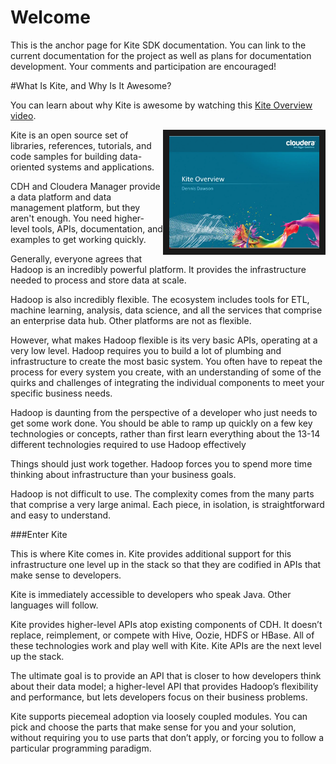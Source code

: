 # Welcome
This is the anchor page for Kite SDK documentation. You can link to the current documentation for the project as well as plans for documentation development. Your comments and participation are encouraged!

#What Is Kite, and Why Is It Awesome?

You can learn about why Kite is awesome by watching this <a href="http://www.youtube.com/watch?feature=player_embedded&v=JXAm3aasI6c" target="_blank">Kite Overview video</a>.

<a href="http://www.youtube.com/watch?feature=player_embedded&v=JXAm3aasI6c" target="_blank"><img src="https://raw.githubusercontent.com/DennisDawson/KiteImages/master/kiteOverviewStillImage.png" 
alt="Kite Overview Video" width="240" height="180" border="10" align="right" title="Link to Kite Overview Video"/></a>

Kite is an open source set of libraries, references, tutorials, and code samples for building data-oriented systems and applications. 

CDH and Cloudera Manager provide a data platform and data management platform, but they aren't enough. You need higher-level tools, APIs, documentation, and examples to get working quickly.

Generally, everyone agrees that Hadoop is an incredibly powerful platform. It provides the infrastructure needed to process and store data at scale. 

Hadoop is also incredibly flexible. The ecosystem includes tools for ETL, machine learning, analysis, data science, and all the services that comprise an enterprise data hub. Other platforms are not as flexible. 

However, what makes Hadoop flexible is its very basic APIs, operating at a very low level. Hadoop requires you to build a lot of plumbing and infrastructure to create the most basic system. You often have to repeat the process for every system you create, with an understanding of some of the quirks and challenges of integrating the individual components to meet your specific business needs.

Hadoop is daunting from the perspective of a developer who just needs to get some work done. You should be able to ramp up quickly on a few key technologies or concepts, rather than first learn everything about the 13-14 different technologies required to use Hadoop effectively

Things should just work together. Hadoop forces you to spend more time thinking about infrastructure than your business goals.

Hadoop is not difficult to use. The complexity comes from the many parts that comprise a very large animal. Each piece, in isolation, is straightforward and easy to understand.


###Enter Kite

This is where Kite comes in. Kite provides additional support for this infrastructure one level up in the stack so that they are codified in APIs that make sense to developers. 

Kite is immediately accessible to developers who speak Java. Other languages will follow.

Kite provides higher-level APIs atop existing components of CDH. It doesn’t replace, reimplement, or compete with Hive, Oozie, HDFS or HBase. All of these technologies work and play well with Kite. Kite APIs are the next level up the stack. 

The ultimate goal is to provide an API that is closer to how developers think about their data model; a higher-level API that provides Hadoop’s flexibility and performance, but lets developers focus on their business problems.

Kite supports piecemeal adoption via loosely coupled modules. You can pick and choose the parts that make sense for you and your solution, without requiring you to use parts that don’t apply, or forcing you to follow a particular programming paradigm.

#